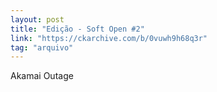 ```yaml
---
layout: post
title: "Edição - Soft Open #2"
link: "https://ckarchive.com/b/0vuwh9h68q3r"
tag: "arquivo"
---
```


Akamai Outage

